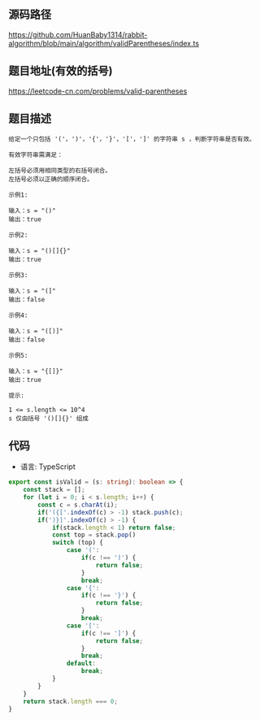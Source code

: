 ## 源码路径

https://github.com/HuanBaby1314/rabbit-algorithm/blob/main/algorithm/validParentheses/index.ts

## 题目地址(有效的括号)

https://leetcode-cn.com/problems/valid-parentheses

## 题目描述

```
给定一个只包括 '('，')'，'{'，'}'，'['，']' 的字符串 s ，判断字符串是否有效。

有效字符串需满足：

左括号必须用相同类型的右括号闭合。
左括号必须以正确的顺序闭合。

示例1:

输入：s = "()"
输出：true

示例2:

输入：s = "()[]{}"
输出：true

示例3:

输入：s = "(]"
输出：false

示例4:

输入：s = "([)]"
输出：false

示例5:

输入：s = "{[]}"
输出：true

提示:

1 <= s.length <= 10^4
s 仅由括号 '()[]{}' 组成
```

## 代码

- 语言: TypeScript

```typescript
export const isValid = (s: string): boolean => {
    const stack = [];
    for (let i = 0; i < s.length; i++) {
        const c = s.charAt(i);
        if('({['.indexOf(c) > -1) stack.push(c);
        if(')}]'.indexOf(c) > -1) {
            if(stack.length < 1) return false;
            const top = stack.pop()
            switch (top) {
                case '(':
                    if(c !== ')') {
                        return false;
                    }
                    break;
                case '{':
                    if(c !== '}') {
                        return false;
                    }
                    break;
                case '[':
                    if(c !== ']') {
                        return false;
                    }
                    break;
                default:
                    break;
            }
        }
    }
    return stack.length === 0;
}
```
